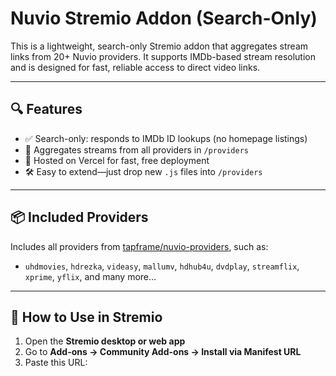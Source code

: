 # Nuvio Stremio Addon (Search-Only)

This is a lightweight, search-only Stremio addon that aggregates stream links from 20+ Nuvio providers. It supports IMDb-based stream resolution and is designed for fast, reliable access to direct video links.

---

## 🔍 Features

- ✅ Search-only: responds to IMDb ID lookups (no homepage listings)
- 🔗 Aggregates streams from all providers in `/providers`
- 🚀 Hosted on Vercel for fast, free deployment
- 🛠️ Easy to extend—just drop new `.js` files into `/providers`

---

## 📦 Included Providers

Includes all providers from [tapframe/nuvio-providers](https://github.com/tapframe/nuvio-providers), such as:

- `uhdmovies`, `hdrezka`, `videasy`, `mallumv`, `hdhub4u`, `dvdplay`, `streamflix`, `xprime`, `yflix`, and many more...

---

## 🧪 How to Use in Stremio

1. Open the **Stremio desktop or web app**
2. Go to **Add-ons → Community Add-ons → Install via Manifest URL**
3. Paste this URL:

